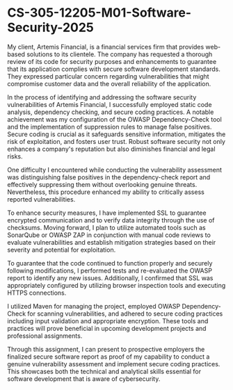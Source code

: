 # CS-305-12205-M01-Software-Security-2025

My client, Artemis Financial, is a financial services firm that provides web-based solutions to its clientele. The company has requested a thorough review of its code for security purposes and enhancements to guarantee that its application complies with secure software development standards. They expressed particular concern regarding vulnerabilities that might compromise customer data and the overall reliability of the application. 

In the process of identifying and addressing the software security vulnerabilities of Artemis Financial, I successfully employed static code analysis, dependency checking, and secure coding practices. A notable achievement was my configuration of the OWASP Dependency-Check tool and the implementation of suppression rules to manage false positives. Secure coding is crucial as it safeguards sensitive information, mitigates the risk of exploitation, and fosters user trust. Robust software security not only enhances a company's reputation but also diminishes financial and legal risks. 

One difficulty I encountered while conducting the vulnerability assessment was distinguishing false positives in the dependency-check report and effectively suppressing them without overlooking genuine threats. Nevertheless, this procedure enhanced my ability to critically assess reported vulnerabilities. 

To enhance security measures, I have implemented SSL to guarantee encrypted communication and to verify data integrity through the use of checksums. Moving forward, I plan to utilize automated tools such as SonarQube or OWASP ZAP in conjunction with manual code reviews to evaluate vulnerabilities and establish mitigation strategies based on their severity and potential for exploitation. 

To guarantee that the code continued to function properly and securely following modifications, I performed tests and re-evaluated the OWASP report to identify any new issues. Additionally, I confirmed that SSL was appropriately configured by utilizing browser inspection tools and executing HTTPS connections. 

I utilized Maven for managing the project, employed OWASP Dependency-Check for scanning vulnerabilities, and adhered to secure coding practices including input validation and appropriate encryption. These tools and practices will prove beneficial in upcoming development projects and professional assignments. 

Through this assignment, I can present to prospective employers the finalized secure software report as proof of my capability to conduct a genuine vulnerability assessment and implement secure coding practices. This showcases both the technical and analytical skills essential for software development that is aware of cybersecurity. 
